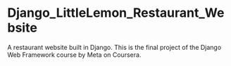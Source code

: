 # Django_LittleLemon_Restaurant_Website
A restaurant website built in Django. This is the final project of the Django Web Framework course by Meta on Coursera. 
